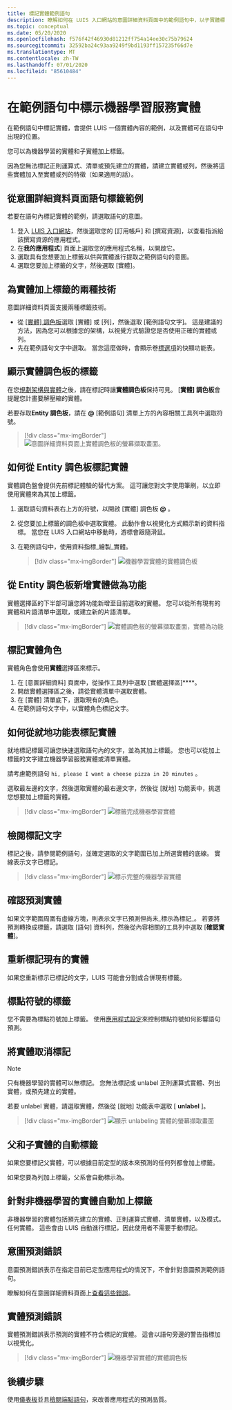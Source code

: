 ```yaml
---
title: 標記實體範例語句
description: 瞭解如何在 LUIS 入口網站的意圖詳細資料頁面中的範例語句中，以子實體標示機器學習實體。
ms.topic: conceptual
ms.date: 05/20/2020
ms.openlocfilehash: f576f42f46930d81212ff754a14ee30c75b79624
ms.sourcegitcommit: 32592ba24c93aa9249f9bd1193ff157235f66d7e
ms.translationtype: MT
ms.contentlocale: zh-TW
ms.lasthandoff: 07/01/2020
ms.locfileid: "85610484"
---
```

# <a name="label-machine-learning-entity-in-an-example-utterance"></a>在範例語句中標示機器學習服務實體

在範例語句中標記實體，會提供 LUIS 一個實體內容的範例，以及實體可在語句中出現的位置。

您可以為機器學習的實體和子實體加上標籤。

因為您無法標記正則運算式、清單或預先建立的實體，請建立實體或列，然後將這些實體加入至實體或列的特徵（如果適用的話）。

## <a name="label-example-utterances-from-the-intent-detail-page"></a>從意圖詳細資料頁面語句標籤範例

若要在語句內標記實體的範例，請選取語句的意圖。

1. 登入 [LUIS 入口網站](https://www.luis.ai)，然後選取您的 [訂用帳戶] 和 [撰寫資源]，以查看指派給該撰寫資源的應用程式。
1. 在**我的應用程式**] 頁面上選取您的應用程式名稱，以開啟它。
1. 選取具有您想要加上標籤以供與實體進行提取之範例語句的意圖。
1. 選取您要加上標籤的文字，然後選取 [實體]。

## <a name="two-techniques-to-label-entities"></a>為實體加上標籤的兩種技術

意圖詳細資料頁面支援兩種標籤技術。
* 從 [[實體] 調色板](#label-with-the-entity-palette-visible)選取 [實體] 或 [列]，然後選取 [範例語句文字]。 這是建議的方法，因為您可以根據您的架構，以視覺方式驗證您是否使用正確的實體或列。
* 先在範例語句文字中選取。 當您這麼做時，會顯示卷[標選項](#how-to-label-entity-from-in-place-menu)的快顯功能表。

## <a name="label-with-the-entity-palette-visible"></a>顯示實體調色板的標籤

在您[規劃架構與實體](luis-how-plan-your-app.md)之後，請在標記時讓**實體調色板**保持可見。 [**實體] 調色板**會提醒您計畫要解壓縮的實體。

若要存取**Entity 調色板**，請在 **@** [範例語句] 清單上方的內容相關工具列中選取符號。

> [!div class="mx-imgBorder"]
> ![意圖詳細資料頁面上實體調色板的螢幕擷取畫面。](media/label-utterances/entity-palette-from-tool-bar.png)

## <a name="how-to-label-entity-from-entity-palette"></a>如何從 Entity 調色板標記實體

實體調色盤會提供先前標記體驗的替代方案。 這可讓您對文字使用筆刷，以立即使用實體來為其加上標籤。

1. 選取語句資料表右上方的符號，以開啟 [實體] 調色板 **@** 。

2. 從您要加上標籤的調色板中選取實體。 此動作會以視覺化方式顯示新的資料指標。 當您在 LUIS 入口網站中移動時，游標會跟隨滑鼠。

3. 在範例語句中，使用資料指標_繪製_實體。

    > [!div class="mx-imgBorder"]
    > ![機器學習實體的實體調色板](media/label-utterances/example-1-label-machine-learned-entity-palette-label-action.png)

## <a name="adding-entity-as-a-feature-from-the-entity-palette"></a>從 Entity 調色板新增實體做為功能

實體選擇區的下半部可讓您將功能新增至目前選取的實體。 您可以從所有現有的實體和片語清單中選取，或建立新的片語清單。

> [!div class="mx-imgBorder"]
> ![實體調色板的螢幕擷取畫面，實體為功能](media/label-utterances/entity-palette-entity-as-a-feature.png)

## <a name="labeling-entity-roles"></a>標記實體角色

實體角色會使用**實體**選擇區來標示。

1. 在 [意圖詳細資料] 頁面中，從操作工具列中選取 [實體選擇區]****。
1. 開啟實體選擇區之後，請從實體清單中選取實體。
1. 在 [實體] 清單底下，選取現有的角色。
1. 在範例語句文字中，以實體角色標記文字。

## <a name="how-to-label-entity-from-in-place-menu"></a>如何從就地功能表標記實體

就地標記標籤可讓您快速選取語句內的文字，並為其加上標籤。 您也可以從加上標籤的文字建立機器學習服務實體或清單實體。

請考慮範例語句 `hi, please I want a cheese pizza in 20 minutes` 。

選取最左邊的文字，然後選取實體的最右邊文字，然後從 [就地] 功能表中，挑選您想要加上標籤的實體。

> [!div class="mx-imgBorder"]
> ![標籤完成機器學習實體](media/label-utterances/label-steps-in-place-menu.png)

## <a name="review-labeled-text"></a>檢閱標記文字

標記之後，請參閱範例語句，並確定選取的文字範圍已加上所選實體的底線。 實線表示文字已標記。

> [!div class="mx-imgBorder"]
> ![標示完整的機器學習實體](media/label-utterances/example-1-label-machine-learned-entity-complete-order-labeled.png)

## <a name="confirm-predicted-entity"></a>確認預測實體

如果文字範圍周圍有虛線方塊，則表示文字已預測但尚未_標示為標記_。 若要將預測轉換成標籤，請選取 [語句] 資料列，然後從內容相關的工具列中選取 [**確認實體**]。

## <a name="relabeling-over-existing-entities"></a>重新標記現有的實體

如果您重新標示已標記的文字，LUIS 可能會分割或合併現有標籤。

## <a name="labeling-for-punctuation"></a>標點符號的標籤

您不需要為標點符號加上標籤。 使用[應用程式設定](luis-reference-application-settings.md)來控制標點符號如何影響語句預測。

## <a name="unlabel-entities"></a>將實體取消標記

> [!NOTE]
> 只有機器學習的實體可以無標記。 您無法標記或 unlabel 正則運算式實體、列出實體，或預先建立的實體。

若要 unlabel 實體，請選取實體，然後從 [就地] 功能表中選取 [ **unlabel** ]。

> [!div class="mx-imgBorder"]
> ![顯示 unlabeling 實體的螢幕擷取畫面](media/label-utterances/unlabel-entity-using-in-place-menu.png)

## <a name="automatic-labeling-for-parent-and-child-entities"></a>父和子實體的自動標籤

如果您要標記父實體，可以根據目前定型的版本來預測的任何列都會加上標籤。

如果您要為列加上標籤，父系會自動標示為。

## <a name="automatic-labeling-for-non-machine-learned-entities"></a>針對非機器學習的實體自動加上標籤

非機器學習的實體包括預先建立的實體、正則運算式實體、清單實體，以及模式。任何實體。 這些會由 LUIS 自動進行標記，因此使用者不需要手動標記。

## <a name="intent-prediction-errors"></a>意圖預測錯誤

意圖預測錯誤表示在指定目前已定型應用程式的情況下，不會針對意圖預測範例語句。

瞭解如何在意圖詳細資料頁面上[查看這些錯誤](luis-how-to-add-intents.md#intent-prediction-errors)。

## <a name="entity-prediction-errors"></a>實體預測錯誤

實體預測錯誤表示預測的實體不符合標記的實體。 這會以語句旁邊的警告指標加以視覺化。

> [!div class="mx-imgBorder"]
> ![機器學習實體的實體調色板](media/label-utterances/example-utterance-indicates-prediction-error.png)

## <a name="next-steps"></a>後續步驟

使用[儀表板](luis-how-to-use-dashboard.md)並且[檢閱端點語句](luis-how-to-review-endpoint-utterances.md)，來改善應用程式的預測品質。
